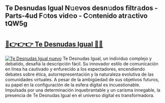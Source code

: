 ## Te Desnudas Igual N𝚞𝚎vos desn𝚞dos filtr𝚊dos - Parts-4ud F𝚘tos vid𝚎o - C𝚘ntenido atr𝚊ctivo tQW5g

# <h2><a href="http://mb1hdf.tromn.icu/?c=Te+Desnudas+Igual">🔗👉👉👉 Te Desnudas Igual 🔗🔗</a></h2>

[![Te Desnudas Igual nuevo](https://i.imgur.com/pEAQMta.gif)](http://mb1hdf.tromn.icu/?c=Te+Desnudas+Igual)
Te Desnudas Igual, un individuo complejo y debatido, desafía la descripción fácil. Su innovador estilo de comunicación en línea ha cautivado y enfurecido a los espectadores, encendiendo debates sobre ética, autorrepresentación y la naturaleza evolutiva de las comunidades virtuales. A pesar de la ambigüedad de sus objetivos futuros, su papel en la configuración de la esfera digital es incuestionable. Impulsada por una determinación inquebrantable y un carisma innegable, la presencia de Te Desnudas Igual en el universo digital es transformadora.
